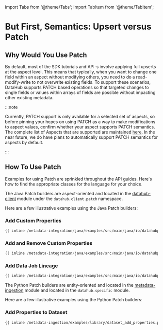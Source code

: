 import Tabs from '@theme/Tabs';
import TabItem from '@theme/TabItem';

# But First, Semantics: Upsert versus Patch

## Why Would You Use Patch

By default, most of the SDK tutorials and API-s involve applying full upserts at the aspect level. This means that typically, when you want to change one field within an aspect without modifying others, you need to do a read-modify-write to not overwrite existing fields.
To support these scenarios, DataHub supports PATCH based operations so that targeted changes to single fields or values within arrays of fields are possible without impacting other existing metadata.

:::note

Currently, PATCH support is only available for a selected set of aspects, so before pinning your hopes on using PATCH as a way to make modifications to aspect values, confirm whether your aspect supports PATCH semantics. The complete list of Aspects that are supported are maintained [here](https://github.com/datahub-project/datahub/blob/9588440549f3d99965085e97b214a7dabc181ed2/entity-registry/src/main/java/com/linkedin/metadata/models/registry/template/AspectTemplateEngine.java#L24). In the near future, we do have plans to automatically support PATCH semantics for aspects by default.

:::

## How To Use Patch

Examples for using Patch are sprinkled throughout the API guides.
Here's how to find the appropriate classes for the language for your choice.


<Tabs>
<TabItem value="Java" label="Java SDK">

The Java Patch builders are aspect-oriented and located in the [datahub-client](https://github.com/datahub-project/datahub/tree/master/metadata-integration/java/datahub-client/src/main/java/datahub/client/patch) module under the `datahub.client.patch` namespace.

Here are a few illustrative examples using the Java Patch builders:


### Add Custom Properties

```java
{{ inline /metadata-integration/java/examples/src/main/java/io/datahubproject/examples/DatasetCustomPropertiesAdd.java show_path_as_comment }}
```

### Add and Remove Custom Properties

```java
{{ inline /metadata-integration/java/examples/src/main/java/io/datahubproject/examples/DatasetCustomPropertiesAddRemove.java show_path_as_comment }}
```

### Add Data Job Lineage

```java
{{ inline /metadata-integration/java/examples/src/main/java/io/datahubproject/examples/DataJobLineageAdd.java show_path_as_comment }}
```

</TabItem>
<TabItem value="Python" label="Python SDK" default>

The Python Patch builders are entity-oriented and located in the [metadata-ingestion](https://github.com/datahub-project/datahub/tree/9588440549f3d99965085e97b214a7dabc181ed2/metadata-ingestion/src/datahub/specific) module and located in the `datahub.specific` module.

Here are a few illustrative examples using the Python Patch builders:

### Add Properties to Dataset

```python
{{ inline /metadata-ingestion/examples/library/dataset_add_properties.py show_path_as_comment }}
```

</TabItem>
</Tabs>

